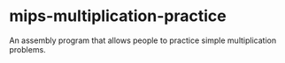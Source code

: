 # mips-multiplication-practice
An assembly program that allows people to practice simple multiplication problems.

